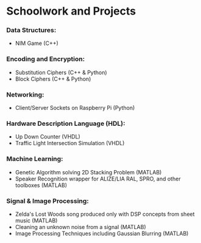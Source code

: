 # Schoolwork and Projects

### Data Structures:
- NIM Game (C++)

### Encoding and Encryption:
- Substitution Ciphers (C++ & Python)
- Block Ciphers (C++ & Python)
 
### Networking:
- Client/Server Sockets on Raspberry Pi (Python)

### Hardware Description Language (HDL):
- Up Down Counter (VHDL)
- Traffic Light Intersection Simulation (VHDL)

### Machine Learning:
- Genetic Algorithm solving 2D Stacking Problem (MATLAB)
- Speaker Recognition wrapper for ALIZE/LIA RAL, SPRO, and other toolboxes (MATLAB)

### Signal & Image Processing: 
- Zelda's Lost Woods song produced only with DSP concepts from sheet music (MATLAB)
- Cleaning an unknown noise from a signal (MATLAB)
- Image Processing Techniques including Gaussian Blurring (MATLAB)

